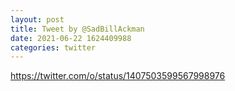 ```yaml
--- 
layout: post 
title: Tweet by @SadBillAckman 
date: 2021-06-22 1624409988 
categories: twitter 
--- 
```

https://twitter.com/o/status/1407503599567998976